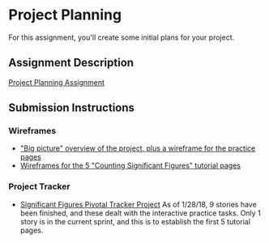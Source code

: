 # Project Planning
For this assignment, you'll create some initial plans for your project.

## Assignment Description
[Project Planning Assignment](https://education.launchcode.org/liftoff/assignments/planning/)

## Submission Instructions

### Wireframes

- ["Big picture" overview of the project, plus a wireframe for the practice pages](https://github.com/jimflores5/liftoff-assignments/blob/master/P3-Project_Planning/Liftoff%20project%20workflow.pdf)
- [Wireframes for the 5 "Counting Significant Figures" tutorial pages](https://github.com/jimflores5/liftoff-assignments/blob/master/P3-Project_Planning/Sig%20fig%20tutorial%20wireframes.pdf)

### Project Tracker
- [Significant Figures Pivotal Tracker Project](https://www.pivotaltracker.com/n/projects/2145903)
As of 1/28/18, 9 stories have been finished, and these dealt with the interactive practice tasks.  Only 1 story is in the current sprint, and this is to establish the first 5 tutorial pages.
